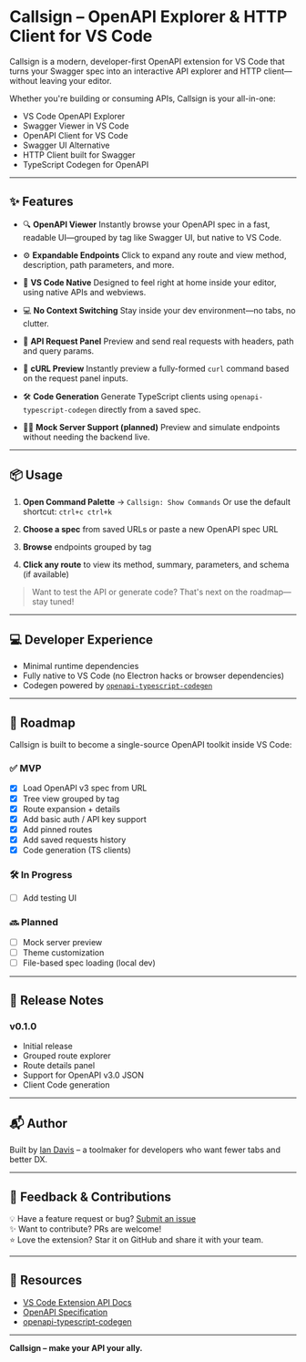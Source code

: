 # Callsign – OpenAPI Explorer & HTTP Client for VS Code

Callsign is a modern, developer-first OpenAPI extension for VS Code that turns your Swagger spec into an interactive API explorer and HTTP client—without leaving your editor.

Whether you're building or consuming APIs, Callsign is your all-in-one:

-   VS Code OpenAPI Explorer
-   Swagger Viewer in VS Code
-   OpenAPI Client for VS Code
-   Swagger UI Alternative
-   HTTP Client built for Swagger
-   TypeScript Codegen for OpenAPI

---

## ✨ Features

-   🔍 **OpenAPI Viewer**
    Instantly browse your OpenAPI spec in a fast, readable UI—grouped by tag like Swagger UI, but native to VS Code.

-   ⚙️ **Expandable Endpoints**
    Click to expand any route and view method, description, path parameters, and more.

-   🧩 **VS Code Native**
    Designed to feel right at home inside your editor, using native APIs and webviews.

-   💻 **No Context Switching**
    Stay inside your dev environment—no tabs, no clutter.

-   🧪 **API Request Panel**
    Preview and send real requests with headers, path and query params.

-   👀 **cURL Preview**
    Instantly preview a fully-formed `curl` command based on the request panel inputs.

-   🛠️ **Code Generation**
    Generate TypeScript clients using `openapi-typescript-codegen` directly from a saved spec.

-   🧑‍🍳 **Mock Server Support (planned)**
    Preview and simulate endpoints without needing the backend live.

---

## 📦 Usage

1. **Open Command Palette** → `Callsign: Show Commands`
   Or use the default shortcut: `ctrl+c ctrl+k`

2. **Choose a spec** from saved URLs or paste a new OpenAPI spec URL

3. **Browse** endpoints grouped by tag

4. **Click any route** to view its method, summary, parameters, and schema (if available)

> Want to test the API or generate code? That's next on the roadmap—stay tuned!

---

## 💻 Developer Experience

-   Minimal runtime dependencies
-   Fully native to VS Code (no Electron hacks or browser dependencies)
-   Codegen powered by [`openapi-typescript-codegen`](https://github.com/ferdikoomen/openapi-typescript-codegen)

---

## 🧠 Roadmap

Callsign is built to become a single-source OpenAPI toolkit inside VS Code:

### ✅ MVP

-   [x] Load OpenAPI v3 spec from URL
-   [x] Tree view grouped by tag
-   [x] Route expansion + details
-   [x] Add basic auth / API key support
-   [x] Add pinned routes
-   [x] Add saved requests history
-   [x] Code generation (TS clients)

### 🛠️ In Progress

-   [ ] Add testing UI

### 🔜 Planned

-   [ ] Mock server preview
-   [ ] Theme customization
-   [ ] File-based spec loading (local dev)

---

## 📓 Release Notes

### v0.1.0

-   Initial release
-   Grouped route explorer
-   Route details panel
-   Support for OpenAPI v3.0 JSON
-   Client Code generation

---

## 📬 Author

Built by [Ian Davis](https://iandavis.dev) – a toolmaker for developers who want fewer tabs and better DX.

---

## 🙌 Feedback & Contributions

💡 Have a feature request or bug? [Submit an issue](https://github.com/davis-ian/vscode-callsign/issues)<br>
✨ Want to contribute? PRs are welcome!<br>
⭐ Love the extension? Star it on GitHub and share it with your team.

---

## 🔗 Resources

-   [VS Code Extension API Docs](https://code.visualstudio.com/api)
-   [OpenAPI Specification](https://swagger.io/specification/)
-   [openapi-typescript-codegen](https://github.com/ferdikoomen/openapi-typescript-codegen)

---

**Callsign – make your API your ally.**
